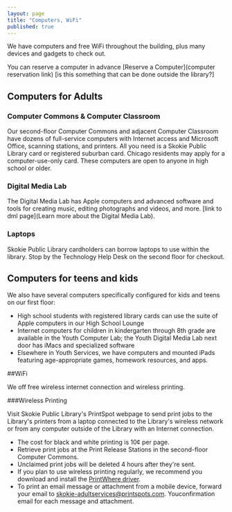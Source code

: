 ```yaml
---
layout: page
title: "Computers, WiFi"
published: true
---
```


We have computers and free WiFi throughout the building, plus many devices and gadgets to check out. 

You can reserve a computer in advance [Reserve a Computer](computer reservation link)
[is this something that can be done outside the library?]

## Computers for Adults

### Computer Commons & Computer Classroom

Our second-floor Computer Commons and adjacent Computer Classroom have dozens of full-service computers with Internet access and Microsoft Office, scanning stations, and printers. All you need is a Skokie Public Library card or registered suburban card. Chicago residents may apply for a computer-use-only card. These computers are open to anyone in high school or older.

### Digital Media Lab

The Digital Media Lab has Apple computers and advanced software and tools for creating music, editing photographs and videos, and more. [link to dml page](Learn more about the Digital Media Lab).

### Laptops

Skokie Public Library cardholders can borrow laptops to use within the library. Stop by the Technology Help Desk on the second floor for checkout.

## Computers for teens and kids

We also have several computers specifically configured for kids and teens on our first floor:

- High school students with registered library cards can use the suite of Apple computers in our High School Lounge
- Internet computers for children in kindergarten through 8th grade are available in the Youth Computer Lab; the Youth Digital Media Lab next door has iMacs and specialized software
- Elsewhere in Youth Services, we have computers and mounted iPads featuring age-appropriate games, homework resources, and apps.

##WiFi

We off free wireless internet connection and wireless printing.

###Wireless Printing

Visit Skokie Public Library's PrintSpot webpage to send print jobs to the Library's printers from a laptop connected to the Library's wireless network or from any computer outside of the Library with an Internet connection.

- The cost for black and white printing is 10¢ per page. 
- Retrieve print jobs at the Print Release Stations in the second-floor Computer Commons.
- Unclaimed print jobs will be deleted 4 hours after they're sent.
- If you plan to use wireless printing regularly, we recommend you download and install the [PrintWhere driver](http://www.printeron.com/services-support/downloads.html).
- To print an email message or attachment from a mobile device, forward your email to [skokie-adultservices@printspots.com](skokie-adultservices@printspots.com). Youconfirmation email for each message and attachment.